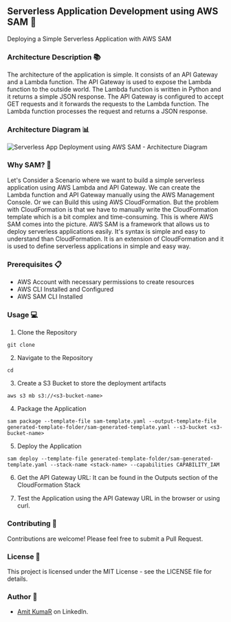 ## Serverless Application Development using AWS SAM 🚀
Deploying a Simple Serverless Application with AWS SAM

### Architecture Description 📚

The architecture of the application is simple. It consists of an API Gateway and a Lambda function. The API Gateway is used to expose the Lambda function to the outside world. The Lambda function is written in Python and it returns a simple JSON response. The API Gateway is configured to accept GET requests and it forwards the requests to the Lambda function. The Lambda function processes the request and returns a JSON response.

### Architecture Diagram 📊

![Serverless App Deployment using AWS SAM -  Architecture Diagram](https://s33046.pcdn.co/wp-content/uploads/2020/08/aws-sam-workflow-e1597653903262.png)


### Why SAM? 🤔

Let's Consider a Scenario where we want to build a simple serverless application using AWS Lambda and API Gateway. We can create the Lambda function and API Gateway manually using the AWS Management Console. Or we can Build this using AWS CloudFormation. But the problem with CloudFormation is that we have to manually write the CloudFormation template which is a bit complex and time-consuming. This is where AWS SAM comes into the picture. AWS SAM is a framework that allows us to deploy serverless applications easily. It's syntax is simple and easy to understand than CloudFormation. It is an extension of CloudFormation and it is used to define serverless applications in simple and easy way.

### Prerequisites 📋

- AWS Account with necessary permissions to create resources
- AWS CLI Installed and Configured
- AWS SAM CLI Installed

### Usage 💻

1. Clone the Repository
```
git clone 
```
2. Navigate to the Repository
```
cd 
```
3. Create a S3 Bucket to store the deployment artifacts
```
aws s3 mb s3://<s3-bucket-name>
```
4. Package the Application
```
sam package --template-file sam-template.yaml --output-template-file generated-template-folder/sam-generated-template.yaml --s3-bucket <s3-bucket-name>
```
5. Deploy the Application
```
sam deploy --template-file generated-template-folder/sam-generated-template.yaml --stack-name <stack-name> --capabilities CAPABILITY_IAM
```
6. Get the API Gateway URL: It can be found in the Outputs section of the CloudFormation Stack

7. Test the Application using the API Gateway URL in the browser or using curl.

### Contributing 🤝

Contributions are welcome! Please feel free to submit a Pull Request.

### License 📝

This project is licensed under the MIT License - see the LICENSE file for details.

### Author 📖

- [Amit KumaR](https://www.linkedin.com/in/amit-choudhary007/) on LinkedIn.

